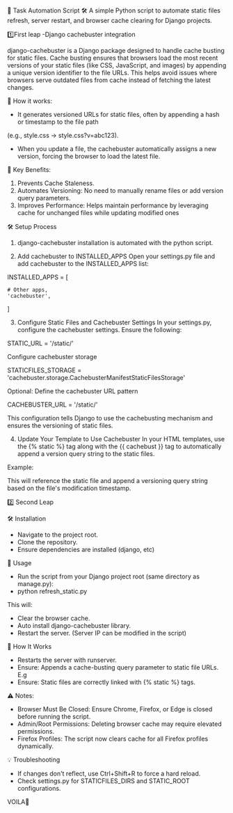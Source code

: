 🚀 Task Automation Script 🛠️
A simple Python script to automate static files refresh, server restart, and browser cache clearing for Django projects.

1️⃣First leap
-Django cachebuster integration

django-cachebuster is a Django package designed to handle cache busting for static files. Cache busting ensures that browsers load the most recent versions of your static files (like CSS, JavaScript, and images) by appending a unique version identifier to the file URLs. This helps avoid issues where browsers serve outdated files from cache instead of fetching the latest changes.

🚀 How it works:
- It generates versioned URLs for static files, often by appending a hash or timestamp to the file path
  
(e.g., style.css → style.css?v=abc123).
- When you update a file, the cachebuster automatically assigns a new version, forcing the browser to load the latest file.

🚀 Key Benefits:
1. Prevents Cache Staleness.
2. Automates Versioning: No need to manually rename files or add version query parameters.
3. Improves Performance: Helps maintain performance by leveraging cache for unchanged files while updating modified ones

🛠️ Setup Process 
1. django-cachebuster installation is automated with the python script.

2. Add cachebuster to INSTALLED_APPS
Open your settings.py file and add cachebuster to the INSTALLED_APPS list:

INSTALLED_APPS = [

    # Other apps,
    'cachebuster',
]

3. Configure Static Files and Cachebuster Settings
In your settings.py, configure the cachebuster settings. Ensure the following:

STATIC_URL = '/static/'

Configure cachebuster storage

STATICFILES_STORAGE = 'cachebuster.storage.CachebusterManifestStaticFilesStorage'

Optional: Define the cachebuster URL pattern

CACHEBUSTER_URL = '/static/'

This configuration tells Django to use the cachebusting mechanism and ensures the versioning of static files.

4. Update Your Template to Use Cachebuster
In your HTML templates, use the {% static %} tag along with the {{ cachebust }} tag to automatically append a version query string to the static files.

Example:

<script src="{% static 'script.js' %}?{{ cachebust }}"></script>

This will reference the static file and append a versioning query string based on the file's modification timestamp.

2️⃣ Second Leap

🛠️ Installation
- Navigate to the project root.
- Clone the repository.
- Ensure dependencies are installed (django, etc)

🚀 Usage
- Run the script from your Django project root (same directory as manage.py):
- python refresh_static.py

This will:
- Clear the browser cache.
- Auto install django-cachebuster library.
- Restart the server. (Server IP can be modified in the script)

🧠 How It Works
- Restarts the server with runserver.
- Ensure: Appends a cache-busting query parameter to static file URLs.
E.g <script src="{% static 'script.js' %}?{{ cachebust }}"></script>
- Ensure: Static files are correctly linked with {% static %} tags.

⚠️ Notes:
- Browser Must Be Closed: Ensure Chrome, Firefox, or Edge is closed before running the script.
- Admin/Root Permissions: Deleting browser cache may require elevated permissions.
- Firefox Profiles: The script now clears cache for all Firefox profiles dynamically.

💡 Troubleshooting
- If changes don't reflect, use Ctrl+Shift+R to force a hard reload.
- Check settings.py for STATICFILES_DIRS and STATIC_ROOT configurations.

VOILA🥂

